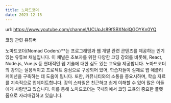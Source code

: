 ```yaml
---
title: 노마드코더
date: 2023-12-15
---
```


url: https://www.youtube.com/channel/UCUpJs89fSBXNolQGOYKn0YQ

<!--more-->
코딩 관련 유튜버

노마드코더(Nomad Coders)**는 프로그래밍과 웹 개발 관련 콘텐츠를 제공하는 인기 있는 유튜브 채널입니다. 이 채널은 초보자를 위한 다양한 코딩 강의를 비롯해, React, Node.js, Vue.js 등 현대적인 웹 기술에 대한 심도 있는 교육을 제공합니다. 노마드코더의 강의는 실용적이고 프로젝트 중심으로 구성되어 있어, 학습자들이 실제로 웹 애플리케이션을 구축하는 데 도움이 됩니다. 또한, 커뮤니티와의 소통을 중요시하며, 학습 자료를 지속적으로 업데이트합니다. 강의 스타일은 친근하고 쉽게 이해할 수 있어 많은 이들에게 사랑받고 있습니다. 이를 통해 노마드코더는 국내외에서 코딩 교육의 중요한 플랫폼으로 자리매김하고 있습니다.

